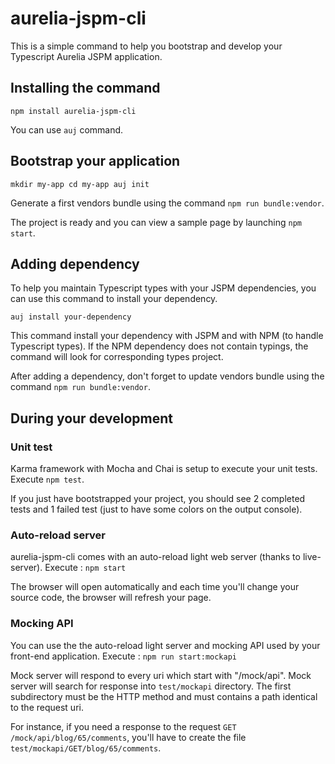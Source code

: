 # aurelia-jspm-cli

This is a simple command to help you bootstrap and develop your Typescript Aurelia JSPM application.

## Installing the command

``
npm install aurelia-jspm-cli
``

You can use `auj` command.

## Bootstrap your application

``
mkdir my-app
cd my-app
auj init 
``

Generate a first vendors bundle using the command `npm run bundle:vendor`.

The project is ready and you can view a sample page by launching `npm start`.

## Adding dependency

To help you maintain Typescript types with your JSPM dependencies, you can use this command to install your dependency.

``auj install your-dependency``

This command install your dependency with JSPM and with NPM (to handle Typescript types). If the NPM dependency does not 
contain typings, the command will look for corresponding types project.

After adding a dependency, don't forget to update vendors bundle using the command `npm run bundle:vendor`.

## During your development

### Unit test

Karma framework with Mocha and Chai is setup to execute your unit tests. Execute `npm test`.

If you just have bootstrapped your project, you should see 2 completed tests and 1 failed test (just to have some colors
on the output console).
 
### Auto-reload server

aurelia-jspm-cli comes with an auto-reload light web server (thanks to live-server). Execute :
``npm start``

The browser will open automatically and each time you'll change your source code, the browser will refresh your page.

### Mocking API

You can use the the auto-reload light server and mocking API used by your front-end application. Execute :
``npm run start:mockapi``

Mock server will respond to every uri which start with "/mock/api". Mock server will search for response into 
`test/mockapi` directory. The first subdirectory must be the HTTP method and must contains a path identical to the 
request uri.

For instance, if you need a response to the request `GET /mock/api/blog/65/comments`, you'll have to create the file 
`test/mockapi/GET/blog/65/comments`.






